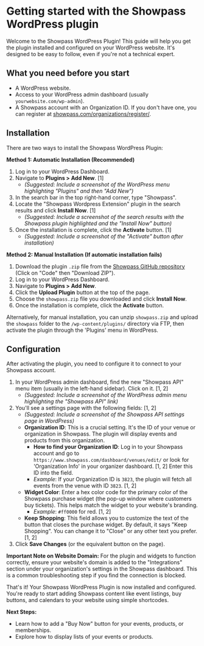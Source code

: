 # Getting started with the Showpass WordPress plugin

Welcome to the Showpass WordPress Plugin! This guide will help you get the plugin installed and configured on your WordPress website. It's designed to be easy to follow, even if you're not a technical expert.

## What you need before you start

- A WordPress website.
- Access to your WordPress admin dashboard (usually `yourwebsite.com/wp-admin`).
- A Showpass account with an Organization ID. If you don't have one, you can register at [showpass.com/organizations/register/](https://www.showpass.com/organizations/register/).

## Installation

There are two ways to install the Showpass WordPress Plugin:

**Method 1: Automatic Installation (Recommended)**

1.  Log in to your WordPress Dashboard.
2.  Navigate to **Plugins > Add New**. [1]
    - _(Suggested: Include a screenshot of the WordPress menu highlighting "Plugins" and then "Add New")_
3.  In the search bar in the top right-hand corner, type "Showpass".
4.  Locate the "Showpass Wordpress Extension" plugin in the search results and click **Install Now**. [1]
    - _(Suggested: Include a screenshot of the search results with the Showpass plugin highlighted and the "Install Now" button)_
5.  Once the installation is complete, click the **Activate** button. [1]
    - _(Suggested: Include a screenshot of the "Activate" button after installation)_

**Method 2: Manual Installation (If automatic installation fails)**

1.  Download the plugin `.zip` file from the [Showpass GitHub repository](https://github.com/showpass/showpass-wordpress-plugin) (Click on "Code" then "Download ZIP").
2.  Log in to your WordPress Dashboard.
3.  Navigate to **Plugins > Add New**.
4.  Click the **Upload Plugin** button at the top of the page.
5.  Choose the `showpass.zip` file you downloaded and click **Install Now**.
6.  Once the installation is complete, click the **Activate** button.

Alternatively, for manual installation, you can unzip `showpass.zip` and upload the `showpass` folder to the `/wp-content/plugins/` directory via FTP, then activate the plugin through the 'Plugins' menu in WordPress.

## Configuration

After activating the plugin, you need to configure it to connect to your Showpass account.

1.  In your WordPress admin dashboard, find the new "Showpass API" menu item (usually in the left-hand sidebar). Click on it. [1, 2]
    - _(Suggested: Include a screenshot of the WordPress admin menu highlighting the "Showpass API" link)_
2.  You'll see a settings page with the following fields: [1, 2]
    - _(Suggested: Include a screenshot of the Showpass API settings page in WordPress)_
    - **Organization ID**: This is a crucial setting. It's the ID of your venue or organization in Showpass. The plugin will display events and products from this organization.
      - **How to find your Organization ID**: Log in to your Showpass account and go to `https://www.showpass.com/dashboard/venues/edit/` or look for 'Organization Info' in your organizer dashboard. [1, 2] Enter this ID into the field.
      - _Example_: If your Organization ID is `3823`, the plugin will fetch all events from the venue with ID `3823`. [1, 2]
    - **Widget Color**: Enter a hex color code for the primary color of the Showpass purchase widget (the pop-up window where customers buy tickets). This helps match the widget to your website's branding.
      - _Example_: `#ff0000` for red. [1, 2]
    - **Keep Shopping**: This field allows you to customize the text of the button that closes the purchase widget. By default, it says "Keep Shopping". You can change it to "Close" or any other text you prefer. [1, 2]
3.  Click **Save Changes** (or the equivalent button on the page).

**Important Note on Website Domain:**
For the plugin and widgets to function correctly, ensure your website's domain is added to the "Integrations" section under your organization's settings in the Showpass dashboard. This is a common troubleshooting step if you find the connection is blocked.

That's it! Your Showpass WordPress Plugin is now installed and configured. You're ready to start adding Showpass content like event listings, buy buttons, and calendars to your website using simple shortcodes.

**Next Steps:**

- Learn how to add a "Buy Now" button for your events, products, or memberships.
- Explore how to display lists of your events or products.
